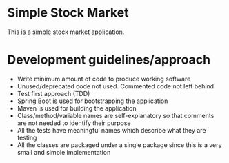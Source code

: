 # Simple Stock Market

This is a simple stock market application.

# Development guidelines/approach
* Write minimum amount of code to produce working software
* Unused/deprecated code not used. Commented code not left behind
* Test first approach (TDD)
* Spring Boot is used for bootstrapping the application
* Maven is used for building the application
* Class/method/variable names are self-explanatory so that comments are not needed to identify their purpose
* All the tests have meaningful names which describe what they are testing
* All the classes are packaged under a single package since this is a very small and simple implementation
